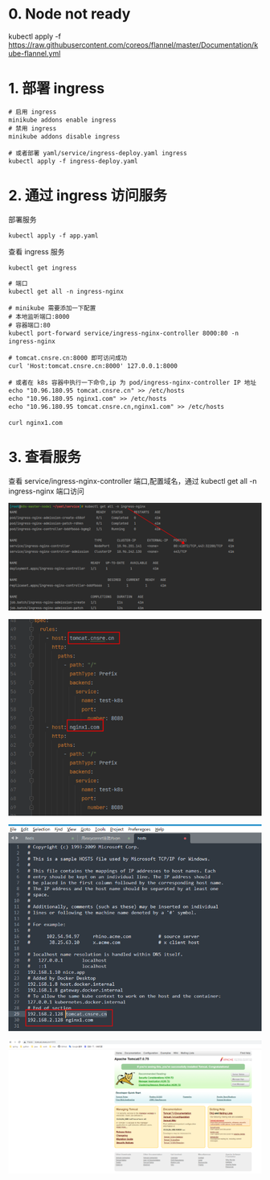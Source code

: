 # 0. Node not ready 

kubectl apply -f https://raw.githubusercontent.com/coreos/flannel/master/Documentation/kube-flannel.yml

# 1. 部署 ingress 

```shell
# 启用 ingress
minikube addons enable ingress
# 禁用 ingress
minikube addons disable ingress

# 或者部署 yaml/service/ingress-deploy.yaml ingress
kubectl apply -f ingress-deploy.yaml
```

# 2. 通过 ingress 访问服务

部署服务
    
    kubectl apply -f app.yaml

查看 ingress 服务

    kubectl get ingress

```shell
# 端口
kubectl get all -n ingress-nginx    

# minikube 需要添加一下配置
# 本地监听端口:8000
# 容器端口:80
kubectl port-forward service/ingress-nginx-controller 8000:80 -n ingress-nginx

# tomcat.cnsre.cn:8000 即可访问成功
curl 'Host:tomcat.cnsre.cn:8000' 127.0.0.1:8000

# 或者在 k8s 容器中执行一下命令,ip 为 pod/ingress-nginx-controller IP 地址
echo "10.96.180.95 tomcat.cnsre.cn" >> /etc/hosts
echo "10.96.180.95 nginx1.com" >> /etc/hosts
echo "10.96.180.95 tomcat.cnsre.cn,nginx1.com" >> /etc/hosts

curl nginx1.com
```

# 3. 查看服务

查看 service/ingress-nginx-controller 端口,配置域名，通过 kubectl get all -n ingress-nginx 端口访问

![](.README_images/2.png)

![](.README_images/af7885f8.png)

![](.README_images/a00eff03.png)

![](.README_images/1..png)
